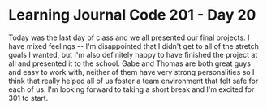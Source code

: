 # Learning Journal Code 201 - Day 20

Today was the last day of class and we all presented our final projects. I have mixed feelings -- I'm disappointed that I didn't get to all of the stretch goals I wanted, but I'm also definitely happy to have finished the project at all and presented it to the school. Gabe and Thomas are both great guys and easy to work with, neither of them have very strong personalities so I think that really helped all of us foster a team environment that felt safe for each of us. I'm looking forward to taking a short break and I'm excited for 301 to start.
